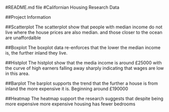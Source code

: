 #README.md file
#Californian Housing Research Data

##Project Information

##Scatterplot
The scatterplot show that people with median income do not live where the house prices are also median. and those closer to the ocean are unaffordalble

##Boxplot
The boxplot data re-enforces that the lower the median income is, the further inland they live.

##Histplot
The histplot show that the media income is around £25000 
with the curve of high earners falling away sharply indicating that wages are low in this area.

##Barplot
The barplot supports the trend that the further a house is from inland the more expensive it is. Beginning around £190000

##Heatmap
The heatmap support the research suggests that despite being more expensive more expensive housing has fewer bedrooms